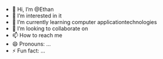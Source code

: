 - 👋 Hi, I’m @Ethan
- 👀 I’m interested in it
- 🌱 I’m currently learning computer applicationtechnologies
- 💞️ I’m looking to collaborate on 
- 📫 How to reach me 
- 😄 Pronouns: ...
- ⚡ Fun fact: ...

<!---
Ethan2244-k/Ethan2244-k is a ✨ special ✨ repository because its `README.md` (this file) appears on your GitHub profile.
You can click the Preview link to take a look at your changes.
--->
